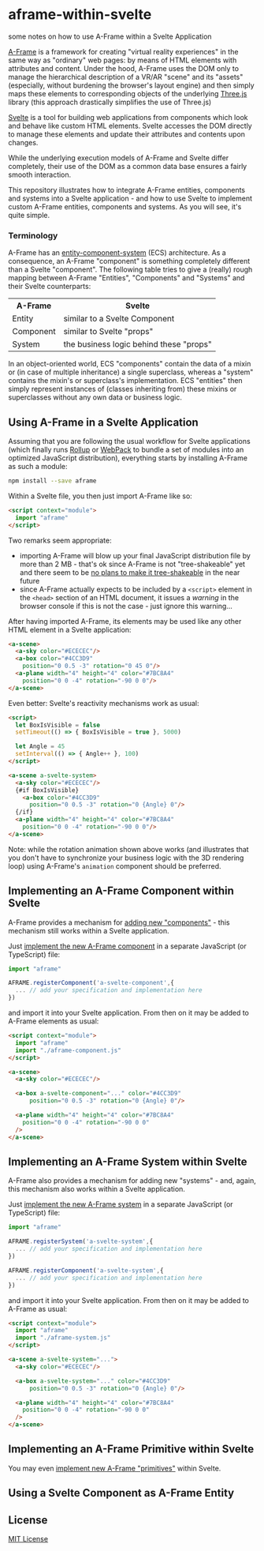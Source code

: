 # aframe-within-svelte #

some notes on how to use A-Frame within a Svelte Application

[A-Frame](https://github.com/aframevr/aframe) is a framework for creating "virtual reality experiences" in the same way as "ordinary" web pages: by means of HTML elements with attributes and content. Under the hood, A-Frame uses the DOM only to manage the hierarchical description of a VR/AR "scene" and its "assets" (especially, without burdening the browser's layout engine) and then simply maps these elements to corresponding objects of the underlying [Three.js](https://github.com/mrdoob/three.js/) library (this approach drastically simplifies the use of Three.js)

[Svelte](https://github.com/sveltejs/svelte) is a tool for building web applications from components which look and behave like custom HTML elements. Svelte accesses the DOM directly to manage these elements and update their attributes and contents upon changes.

While the underlying execution models of A-Frame and Svelte differ completely, their use of the DOM as a common data base ensures a fairly smooth interaction.

This repository illustrates how to integrate A-Frame entities, components and systems into a Svelte application - and how to use Svelte to implement custom A-Frame entities, components and systems. As you will see, it's quite simple.

### Terminology ###

A-Frame has an [entity-component-system](https://aframe.io/docs/1.3.0/introduction/entity-component-system.html) (ECS) architecture. As a consequence, an A-Frame "component" is something completely different than a Svelte "component". The following table tries to give a (really) rough mapping between A-Frame "Entities", "Components" and "Systems" and their Svelte counterparts:

<table><tbody>
<tr><th>A-Frame</th><th>Svelte</th></tr>
<tr><td>Entity</td><td>similar to a Svelte Component</td></tr>
<tr><td>Component</td><td>similar to Svelte "props"</td></tr>
<tr><td>System</td><td>the business logic behind these "props"</td></tr>
</tbody></table>

In an object-oriented world, ECS "components" contain the data of a mixin or (in case of multiple inheritance) a single superclass, whereas a "system" contains the mixin's or superclass's implementation. ECS "entities" then simply represent instances of (classes inheriting from) these mixins or superclasses without any own data or business logic.

## Using A-Frame in a Svelte Application ##

Assuming that you are following the usual workflow for Svelte applications (which finally runs [Rollup](https://rollupjs.org/guide/en/) or [WebPack](https://webpack.js.org/) to bundle a set of modules into an optimized JavaScript distribution), everything starts by installing A-Frame as such a module:

```bash
npm install --save aframe
```

Within a Svelte file, you then just import A-Frame like so:

```html
<script context="module">
  import "aframe"
</script>
```

Two remarks seem appropriate:

* importing A-Frame will blow up your final JavaScript distribution file by more than 2 MB - that's ok since A-Frame is not "tree-shakeable" yet and there seem to be [no plans to make it tree-shakeable](https://github.com/aframevr/aframe/issues/4242) in the near future
* since A-Frame actually expects to be included by a `<script>` element in the `<head>` section of an HTML document, it issues a _warning_ in the browser console if this is not the case - just ignore this warning...

After having imported A-Frame, its elements may be used like any other HTML element in a Svelte application:

```html
<a-scene>
  <a-sky color="#ECECEC"/>
  <a-box color="#4CC3D9"
    position="0 0.5 -3" rotation="0 45 0"/>
  <a-plane width="4" height="4" color="#7BC8A4"
    position="0 0 -4" rotation="-90 0 0"/>
</a-scene>
```

Even better: Svelte's reactivity mechanisms work as usual:

```html
<script>
  let BoxIsVisible = false
  setTimeout(() => { BoxIsVisible = true }, 5000)

  let Angle = 45
  setInterval(() => { Angle++ }, 100)
</script>

<a-scene a-svelte-system>
  <a-sky color="#ECECEC"/>
  {#if BoxIsVisible}
    <a-box color="#4CC3D9"
      position="0 0.5 -3" rotation="0 {Angle} 0"/>
  {/if}
  <a-plane width="4" height="4" color="#7BC8A4"
    position="0 0 -4" rotation="-90 0 0"/>
</a-scene>
```

Note: while the rotation animation shown above works (and illustrates that you don't have to synchronize your business logic with the 3D rendering loop) using A-Frame's `animation` component should be preferred.

## Implementing an A-Frame Component within Svelte ##

A-Frame provides a mechanism for [adding new "components"](https://aframe.io/docs/1.3.0/introduction/writing-a-component.html) - this mechanism still works within a Svelte application.

Just [implement the new A-Frame component](https://aframe.io/docs/1.3.0/core/component.html) in a separate JavaScript (or TypeScript) file:

```javascript
import "aframe"

AFRAME.registerComponent('a-svelte-component',{
  ... // add your specification and implementation here
})
```

and import it into your Svelte application. From then on it may be added to A-Frame elements as usual:

```html
<script context="module">
  import "aframe"
  import "./aframe-component.js"
</script>

<a-scene>
  <a-sky color="#ECECEC"/>

  <a-box a-svelte-component="..." color="#4CC3D9"
      position="0 0.5 -3" rotation="0 {Angle} 0"/>

  <a-plane width="4" height="4" color="#7BC8A4"
    position="0 0 -4" rotation="-90 0 0"
  />
</a-scene>
```

## Implementing an A-Frame System within Svelte ##

A-Frame also provides a mechanism for adding new "systems" - and, again, this mechanism also works within a Svelte application.

Just [implement the new A-Frame system]([https://aframe.io/docs/1.3.0/core/component.html](https://aframe.io/docs/1.3.0/core/systems.html)) in a separate JavaScript (or TypeScript) file:

```javascript
import "aframe"

AFRAME.registerSystem('a-svelte-system',{
  ... // add your specification and implementation here
})

AFRAME.registerComponent('a-svelte-system',{
  ... // add your specification and implementation here
})
```

and import it into your Svelte application. From then on it may be added to A-Frame as usual:

```html
<script context="module">
  import "aframe"
  import "./aframe-system.js"
</script>

<a-scene a-svelte-system="...">
  <a-sky color="#ECECEC"/>

  <a-box a-svelte-system="..." color="#4CC3D9"
      position="0 0.5 -3" rotation="0 {Angle} 0"/>

  <a-plane width="4" height="4" color="#7BC8A4"
    position="0 0 -4" rotation="-90 0 0"
  />
</a-scene>
```

## Implementing an A-Frame Primitive within Svelte ##

You may even [implement new A-Frame "primitives"](https://aframe.io/docs/1.3.0/introduction/html-and-primitives.html) within Svelte.

## Using a Svelte Component as A-Frame Entity ##

## License ##

[MIT License](LICENSE.md)
